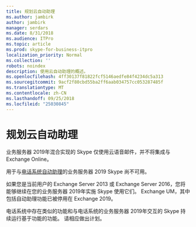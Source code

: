 ```yaml
---
title: 规划云自动助理
ms.author: jambirk
author: jambirk
manager: serdars
ms.date: 8/31/2018
ms.audience: ITPro
ms.topic: article
ms.prod: skype-for-business-itpro
localization_priority: Normal
ms.collection: ''
robots: noindex
description: 使用云自动助理的概述。
ms.openlocfilehash: 4ff30137f81822fcf5146aedfe84f4234dc5a313
ms.sourcegitcommit: 9acf2f80cbd55ba2ff6aab034757cc053287485f
ms.translationtype: MT
ms.contentlocale: zh-CN
ms.lasthandoff: 09/25/2018
ms.locfileid: "25030845"
---
```

# <a name="plan-cloud-auto-attendant"></a>规划云自动助理

业务服务器 2019年混合实现的 Skype 仅使用云语音邮件，并不将集成与 Exchange Online。

用于与[电话系统自动助理](/SkypeForBusiness/what-is-phone-system-in-office-365/what-are-phone-system-auto-attendants.md)的业务服务器 2019 Skype 尚不可用。

如果您是当前用户的 Exchange Server 2013 或 Exchange Server 2016，您将能够继续在您的业务服务器 2019年实施 Skype 使用它们。 Exchange UM，其中包括自动助理功能已被停用在 Exchange 2019。

电话系统中存在类似的功能和与电话系统的业务服务器 2019年交互的 Skype 持续运行基于功能的功能。 请相应做出计划。